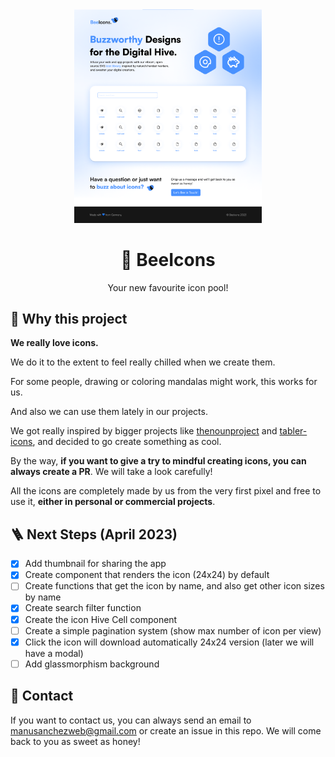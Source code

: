 <div align="center">

<img src="./public/screen.png" width="300" alt="Bee Icons Design V1.0.0" />

# 💙 BeeIcons

Your new favourite icon pool!

</div>

## 🍯 Why this project

**We really love icons.**

We do it to the extent to feel really chilled when we create them.

For some people, drawing or coloring mandalas might work, this works for us.

And also we can use them lately in our projects.

We got really inspired by bigger projects like [thenounproject](https://thenounproject.com/) and [tabler-icons](https://tabler-icons.io/), and decided to go create something as cool.

By the way, **if you want to give a try to mindful creating icons, you can always create a PR**. We will take a look carefully!

All the icons are completely made by us from the very first pixel and free to use it, **either in personal or commercial projects**.

## 🪜 Next Steps (April 2023)

- [x] Add thumbnail for sharing the app
- [x] Create component that renders the icon (24x24) by default
- [ ] Create functions that get the icon by name, and also get other icon sizes by name
- [x] Create search filter function
- [x] Create the icon Hive Cell component
- [ ] Create a simple pagination system (show max number of icon per view)
- [x] Click the icon will download automatically 24x24 version (later we will have a modal)
- [ ] Add glassmorphism background

## 📧 Contact

If you want to contact us, you can always send an email to [manusanchezweb@gmail.com](mailto:manusanchezweb@gmail.com) or create an issue in this repo. We will come back to you as sweet as honey!
